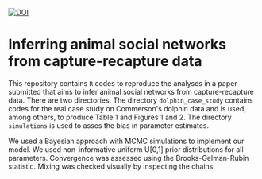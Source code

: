 [![DOI](https://zenodo.org/badge/145478169.svg)](https://zenodo.org/badge/latestdoi/145478169)

# Inferring animal social networks from capture-recapture data 

This repository contains `R` codes to reproduce the analyses in a paper submitted that aims to infer animal social networks from capture-recapture data. There are two directories. The directory `dolphin_case_study` contains codes for the real case study on Commerson's dolphin data and is used, among others, to produce Table 1 and Figures 1 and 2. The directory `simulations` is used to asses the bias in parameter estimates.

We used a Bayesian approach with MCMC simulations to implement our model. We used non-informative uniform U[0,1] prior distributions for all parameters. Convergence was assessed using the Brooks-Gelman-Rubin statistic. Mixing was checked visually by inspecting the chains. 
